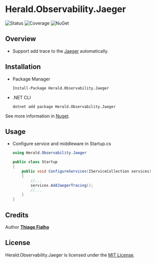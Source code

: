 # Herald.Observability.Jaeger

![Status](https://github.com/tcfialho/Herald.Observability.Jaeger/workflows/Herald.Observability.Jaeger/badge.svg) ![Coverage](https://codecov.io/gh/tcfialho/Herald.Observability.Jaeger/branch/master/graph/badge.svg) ![NuGet](https://buildstats.info/nuget/Herald.Observability.Jaeger)

## Overview
 - Support add trace to the [Jaeger](https://github.com/jaegertracing/jaeger-client-csharp) automatically.

## Installation
 - Package Manager
    ```
    Install-Package Herald.Observability.Jaeger
    ```
 - .NET CLI
    ```
    dotnet add package Herald.Observability.Jaeger
    ```

See more information in [Nuget](https://www.nuget.org/packages/Herald.Observability.Jaeger/).

## Usage
 - Configure service and middleware in Startup.cs
    ```c#
    using Herald.Observability.Jaeger

    public class Startup
    {
        public void ConfigureServices(IServiceCollection services)
        {
            //...
            services.AddJaegerTracing();
            //...
        }
    }
    ```

## Credits

Author [**Thiago Fialho**](https://br.linkedin.com/in/thiago-fialho-139ab116)

## License

Herald.Observability.Jaeger is licensed under the [MIT License](LICENSE).